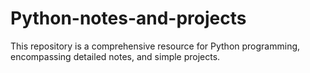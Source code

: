 # Python-notes-and-projects
This repository is a comprehensive resource for Python programming, encompassing detailed notes, and simple projects.
